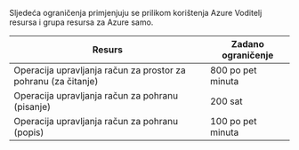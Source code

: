 Sljedeća ograničenja primjenjuju se prilikom korištenja Azure Voditelj resursa i grupa resursa za Azure samo.

Resurs|Zadano ograničenje
---|---
Operacija upravljanja račun za prostor za pohranu (za čitanje)|800 po pet minuta
Operacija upravljanja račun za pohranu (pisanje)|200 sat
Operacija upravljanja račun za pohranu (popis)|100 po pet minuta
